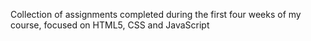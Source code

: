 Collection of assignments completed during the first four weeks of my course, focused on HTML5, CSS and JavaScript
